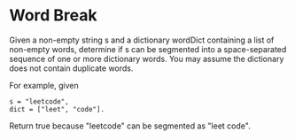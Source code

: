 # Word Break

Given a non-empty string s and a dictionary wordDict containing a list of non-empty words, determine if s can be segmented into a space-separated sequence of one or more dictionary words. You may assume the dictionary does not contain duplicate words.

For example, given

```
s = "leetcode",
dict = ["leet", "code"].
```

Return true because "leetcode" can be segmented as "leet code".
